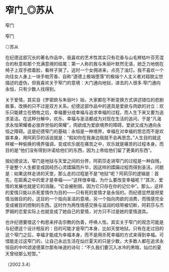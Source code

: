 # 窄门_◎苏从

窄门

窄门

◎苏从

在纪德这部冗长的著名作品中，我喜欢的艺术性其实只有花香与山毛榉枯叶芬芳混合的秋意和那个充满意境的结尾：第一人称的我与朱丽叶默然无语，她乏力地倒在椅子上双手捂着脸，看样子哭了。这时一个女佣进来，点亮了油灯。我不喜欢一个向往女人身上一块手帕芳香、自称“道德上极端堕落”的极端个人主义者对超脱尘世描述的虚伪，但我喜欢关于窄门的意境：大门通向地狱，进去的人很多.窄门通向永恒，只有少数人找得到。

关于爱情，其实自《罗密欧与朱丽叶》始，大家都在不断变换方式讲述错位的悲剧故事，改换的只不过是双方关系。纪德这部作品中的道具是爱欲与肉欲的对立：欢乐只能建立在牺牲之后，幸福要分成幸福与追求幸福的过程，而人生下来又要为追求圣洁。在这种分解中，欢乐、幸福与圣洁都成为对现在生活的追问，于是“凡渴求永恒荣耀者必放弃世俗的荣耀”，肉欲成为爱欲境界的障碍，爱欲又成为通向永恒之障碍。这是纪德窄门的基础：永恒是一种境界，幸福在对幸福的思恋而不是欢娱本身。用阿莉莎的话说就是：“假如你在我身边我就不会再思念。”人生目的就这样被一种偷换的境界强调，变成欢乐就在痛苦之中，欢乐就是痛苦的过程本身。而目的是“他们没有得到许诺给他们的东西，因为上帝给他们留了更美的东西”。

按纪德说法，窄门是地狱与天堂之间的分界，阿莉莎走进窄门的过程是一种自残，于是整个人生都变成因经历心灵蹂躏而升华，因这样的蹂躏过程而得到圣洁。问题是：如果这样走进的天堂，那么走的过程是不是“地狱”呢？阿莉莎的逻辑是：首先，在距离之中的爱才是幸福——“这样很幸福，为什么要改变幸福呢？”其次，爱情的发展也就是它的消融，“它会被削弱，因为它只存在你的记忆中”。那么，这样的爱情只能以杀死爱情作为目的——只有死的爱情才是永恒的。而纪德显然是把爱情当做目的的，这目的一个指向圣洁的意境，另一个指向肉欲的消费，而情感完全变成被目的控制的东西。这时作为两性情感交换与滋润的纽带被切断，阿莉莎与杰罗姆的恋爱实际上也就变成了她自己的爱情，对方只不过是她的爱情道具。

也许纪德要借这个构思来抨击宗教的伪善，呼唤人性。其实关于窄门的观念可能是与纪德这个设计相反的：目的可能才是窄门本身，比如天堂地狱。只有在走过目的这个窄门之后，幸福才能成为幸福本身，而不是用杀死幸福的方式来得到幸福。可惜能走过这窄门的，让自己永远生活在灿烂夏天的只是少数，大多数人都在追求永恒目的中吟颂波德莱尔那有味道的诗句：“不久我们要沉入冰冷的黑暗，灿烂的夏天曾经那么短暂。”

（2002.3.4）